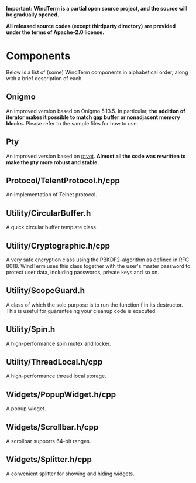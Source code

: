**Important: WindTerm is a partial open source project, and the source will be gradually opened.**

**All released source codes (except thirdparty directory) are provided under the terms of Apache-2.0 license.**

# Components

Below is a list of (some) WindTerm components in alphabetical order, along with a brief description of each.

## Onigmo

An improved version based on Onigmo 5.13.5. In particular, **the addition of iterator makes it possible to match gap buffer or nonadjacent memory blocks.** Please refer to the sample files for how to use.

## Pty

An improved version based on [ptyqt](https://github.com/kafeg/ptyqt). **Almost all the code was rewritten to make the pty more robust and stable.**

## Protocol/TelentProtocol.h/cpp

An implementation of Telnet protocol.

## Utility/CircularBuffer.h

A quick circular buffer template class.

## Utility/Cryptographic.h/cpp

A very safe encryption class using the PBKDF2-algorithm as defined in RFC 8018. WindTerm uses this class together with the user's master password to protect user data, including passwords, private keys and so on.

## Utility/ScopeGuard.h

A class of which the sole purpose is to run the function f in its destructor. This is useful for guaranteeing your cleanup code is executed.

## Utility/Spin.h

A high-performance spin mutex and locker.

## Utility/ThreadLocal.h/cpp

A high-performance thread local storage.

## Widgets/PopupWidget.h/cpp

A popup widget.

## Widgets/Scrollbar.h/cpp

A scrollbar supports 64-bit ranges.

## Widgets/Splitter.h/cpp

A convenient splitter for showing and hiding widgets.
